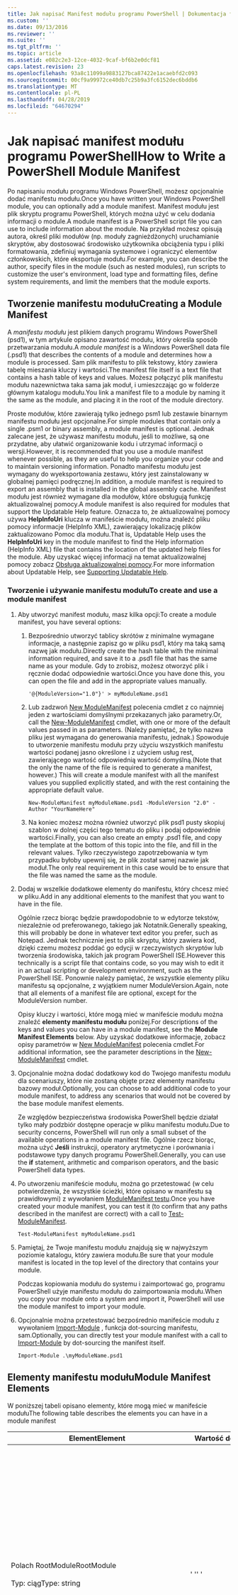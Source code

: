 ```yaml
---
title: Jak napisać Manifest modułu programu PowerShell | Dokumentacja firmy Microsoft
ms.custom: ''
ms.date: 09/13/2016
ms.reviewer: ''
ms.suite: ''
ms.tgt_pltfrm: ''
ms.topic: article
ms.assetid: e082c2e3-12ce-4032-9caf-bf6b2e0dcf81
caps.latest.revision: 23
ms.openlocfilehash: 93a8c11099a9883127bca87422e1acaebfd2c093
ms.sourcegitcommit: 00cf9a99972ce40db7c25b9a3fc6152dec6bddb6
ms.translationtype: MT
ms.contentlocale: pl-PL
ms.lasthandoff: 04/28/2019
ms.locfileid: "64670294"
---
```

# <a name="how-to-write-a-powershell-module-manifest"></a><span data-ttu-id="3abf0-102">Jak napisać manifest modułu programu PowerShell</span><span class="sxs-lookup"><span data-stu-id="3abf0-102">How to Write a PowerShell Module Manifest</span></span>

<span data-ttu-id="3abf0-103">Po napisaniu modułu programu Windows PowerShell, możesz opcjonalnie dodać manifestu modułu.</span><span class="sxs-lookup"><span data-stu-id="3abf0-103">Once you have written your Windows PowerShell module, you can optionally add a module manifest.</span></span> <span data-ttu-id="3abf0-104">Manifest modułu jest plik skryptu programu PowerShell, których można użyć w celu dodania informacji o module.</span><span class="sxs-lookup"><span data-stu-id="3abf0-104">A module manifest is a PowerShell script file you can use to include information about the module.</span></span> <span data-ttu-id="3abf0-105">Na przykład możesz opisują autora, określ pliki modułów (np. moduły zagnieżdżonych) uruchamianie skryptów, aby dostosować środowisko użytkownika obciążenia typu i pliki formatowania, zdefiniuj wymagania systemowe i ograniczyć elementów członkowskich, które eksportuje modułu.</span><span class="sxs-lookup"><span data-stu-id="3abf0-105">For example, you can describe the author, specify files in the module (such as nested modules), run scripts to customize the user's environment, load type and formatting files, define system requirements, and limit the members that the module exports.</span></span>

## <a name="creating-a-module-manifest"></a><span data-ttu-id="3abf0-106">Tworzenie manifestu modułu</span><span class="sxs-lookup"><span data-stu-id="3abf0-106">Creating a Module Manifest</span></span>

<span data-ttu-id="3abf0-107">A *manifestu modułu* jest plikiem danych programu Windows PowerShell (psd1), w tym artykule opisano zawartość modułu, który określa sposób przetwarzania modułu.</span><span class="sxs-lookup"><span data-stu-id="3abf0-107">A *module manifest* is a Windows PowerShell data file (.psd1) that describes the contents of a module and determines how a module is processed.</span></span> <span data-ttu-id="3abf0-108">Sam plik manifestu to plik tekstowy, który zawiera tabelę mieszania kluczy i wartości.</span><span class="sxs-lookup"><span data-stu-id="3abf0-108">The manifest file itself is a text file that contains a hash table of keys and values.</span></span> <span data-ttu-id="3abf0-109">Możesz połączyć plik manifestu modułu nazewnictwa taka sama jak moduł, i umieszczając go w folderze głównym katalogu modułu.</span><span class="sxs-lookup"><span data-stu-id="3abf0-109">You link a manifest file to a module by naming it the same as the module, and placing it in the root of the module directory.</span></span>

<span data-ttu-id="3abf0-110">Proste modułów, które zawierają tylko jednego psm1 lub zestawie binarnym manifestu modułu jest opcjonalne.</span><span class="sxs-lookup"><span data-stu-id="3abf0-110">For simple modules that contain only a single .psm1 or binary assembly, a module manifest is optional.</span></span> <span data-ttu-id="3abf0-111">Jednak zalecane jest, że używasz manifestu modułu, jeśli to możliwe, są one przydatne, aby ułatwić organizowanie kodu i utrzymać informacji o wersji.</span><span class="sxs-lookup"><span data-stu-id="3abf0-111">However, it is recommended that you use a module manifest whenever possible, as they are useful to help you organize your code and to maintain versioning information.</span></span> <span data-ttu-id="3abf0-112">Ponadto manifestu modułu jest wymagany do wyeksportowania zestawu, który jest zainstalowany w globalnej pamięci podręcznej.</span><span class="sxs-lookup"><span data-stu-id="3abf0-112">In addition, a module manifest is required to export an assembly that is installed in the global assembly cache.</span></span> <span data-ttu-id="3abf0-113">Manifest modułu jest również wymagane dla modułów, które obsługują funkcję aktualizowalnej pomocy.</span><span class="sxs-lookup"><span data-stu-id="3abf0-113">A module manifest is also required for modules that support the Updatable Help feature.</span></span> <span data-ttu-id="3abf0-114">Oznacza to, że aktualizowalnej pomocy używa **HelpInfoUri** klucza w manifeście modułu, można znaleźć pliku pomocy informacje (HelpInfo XML), zawierający lokalizację plików zaktualizowano Pomoc dla modułu.</span><span class="sxs-lookup"><span data-stu-id="3abf0-114">That is, Updatable Help uses the **HelpInfoUri** key in the module manifest to find the Help information (HelpInfo XML) file that contains the location of the updated help files for the module.</span></span> <span data-ttu-id="3abf0-115">Aby uzyskać więcej informacji na temat aktualizowalnej pomocy zobacz [Obsługa aktualizowalnej pomocy](./supporting-updatable-help.md).</span><span class="sxs-lookup"><span data-stu-id="3abf0-115">For more information about Updatable Help, see [Supporting Updatable Help](./supporting-updatable-help.md).</span></span>

### <a name="to-create-and-use-a-module-manifest"></a><span data-ttu-id="3abf0-116">Tworzenie i używanie manifestu modułu</span><span class="sxs-lookup"><span data-stu-id="3abf0-116">To create and use a module manifest</span></span>

1. <span data-ttu-id="3abf0-117">Aby utworzyć manifest modułu, masz kilka opcji:</span><span class="sxs-lookup"><span data-stu-id="3abf0-117">To create a module manifest, you have several options:</span></span>

   1. <span data-ttu-id="3abf0-118">Bezpośrednio utworzyć tablicy skrótów z minimalne wymagane informacje, a następnie zapisz go w pliku psd1, który ma taką samą nazwę jak modułu.</span><span class="sxs-lookup"><span data-stu-id="3abf0-118">Directly create the hash table with the minimal information required, and save it to a .psd1 file that has the same name as your module.</span></span> <span data-ttu-id="3abf0-119">Gdy to zrobisz, możesz otworzyć plik i ręcznie dodać odpowiednie wartości.</span><span class="sxs-lookup"><span data-stu-id="3abf0-119">Once you have done this, you can open the file and add in the appropriate values manually.</span></span>

      `'@{ModuleVersion="1.0"}' > myModuleName.psd1`

   2. <span data-ttu-id="3abf0-120">Lub zadzwoń [New ModuleManifest](/powershell/module/Microsoft.PowerShell.Core/New-ModuleManifest) polecenia cmdlet z co najmniej jeden z wartościami domyślnymi przekazanych jako parametry.</span><span class="sxs-lookup"><span data-stu-id="3abf0-120">Or, call the [New-ModuleManifest](/powershell/module/Microsoft.PowerShell.Core/New-ModuleManifest) cmdlet, with one or more of the default values passed in as parameters.</span></span> <span data-ttu-id="3abf0-121">(Należy pamiętać, że tylko nazwa pliku jest wymagana do generowania manifestu, jednak.) Spowoduje to utworzenie manifestu modułu przy użyciu wszystkich manifestu wartości podanej jasno określone i z użyciem usług rest, zawierającego wartość odpowiednią wartość domyślną.</span><span class="sxs-lookup"><span data-stu-id="3abf0-121">(Note that the only the name of the file is required to generate a manifest, however.) This will create a module manifest with all the manifest values you supplied explicitly stated, and with the rest containing the appropriate default value.</span></span>

      `New-ModuleManifest myModuleName.psd1 -ModuleVersion "2.0" -Author "YourNameHere"`

   3. <span data-ttu-id="3abf0-122">Na koniec możesz można również utworzyć plik psd1 pusty skopiuj szablon w dolnej części tego tematu do pliku i podaj odpowiednie wartości.</span><span class="sxs-lookup"><span data-stu-id="3abf0-122">Finally, you can also create an empty .psd1 file, and copy the template at the bottom of this topic into the file, and fill in the relevant values.</span></span> <span data-ttu-id="3abf0-123">Tylko rzeczywistego zapotrzebowania w tym przypadku byłoby upewnij się, że plik został samej nazwie jak moduł.</span><span class="sxs-lookup"><span data-stu-id="3abf0-123">The only real requirement in this case would be to ensure that the file was named the same as the module.</span></span>

2. <span data-ttu-id="3abf0-124">Dodaj w wszelkie dodatkowe elementy do manifestu, który chcesz mieć w pliku.</span><span class="sxs-lookup"><span data-stu-id="3abf0-124">Add in any additional elements to the manifest that you want to have in the file.</span></span>

   <span data-ttu-id="3abf0-125">Ogólnie rzecz biorąc będzie prawdopodobnie to w edytorze tekstów, niezależnie od preferowanego, takiego jak Notatnik.</span><span class="sxs-lookup"><span data-stu-id="3abf0-125">Generally speaking, this will probably be done in whatever text editor you prefer, such as Notepad.</span></span> <span data-ttu-id="3abf0-126">Jednak technicznie jest to plik skryptu, który zawiera kod, dzięki czemu możesz poddać go edycji w rzeczywistych skryptów lub tworzenia środowiska, takich jak program PowerShell ISE.</span><span class="sxs-lookup"><span data-stu-id="3abf0-126">However this technically is a script file that contains code, so you may wish to edit it in an actual scripting or development environment, such as the PowerShell ISE.</span></span> <span data-ttu-id="3abf0-127">Ponownie należy pamiętać, że wszystkie elementy pliku manifestu są opcjonalne, z wyjątkiem numer ModuleVersion.</span><span class="sxs-lookup"><span data-stu-id="3abf0-127">Again, note that all elements of a manifest file are optional, except for the ModuleVersion number.</span></span>

   <span data-ttu-id="3abf0-128">Opisy kluczy i wartości, które mogą mieć w manifeście modułu można znaleźć **elementy manifestu modułu** poniżej.</span><span class="sxs-lookup"><span data-stu-id="3abf0-128">For descriptions of the keys and values you can have in a module manifest, see the **Module Manifest Elements** below.</span></span> <span data-ttu-id="3abf0-129">Aby uzyskać dodatkowe informacje, zobacz opisy parametrów w [New ModuleManifest](/powershell/module/Microsoft.PowerShell.Core/New-ModuleManifest) polecenia cmdlet.</span><span class="sxs-lookup"><span data-stu-id="3abf0-129">For additional information, see the parameter descriptions in the  [New-ModuleManifest](/powershell/module/Microsoft.PowerShell.Core/New-ModuleManifest) cmdlet.</span></span>

3. <span data-ttu-id="3abf0-130">Opcjonalnie można dodać dodatkowy kod do Twojego manifestu modułu dla scenariuszy, które nie zostaną objęte przez elementy manifestu bazowy moduł.</span><span class="sxs-lookup"><span data-stu-id="3abf0-130">Optionally, you can choose to add additional code to your module manifest, to address any scenarios that would not be covered by the base module manifest elements.</span></span>

   <span data-ttu-id="3abf0-131">Ze względów bezpieczeństwa środowiska PowerShell będzie działał tylko mały podzbiór dostępne operacje w pliku manifestu modułu.</span><span class="sxs-lookup"><span data-stu-id="3abf0-131">Due to security concerns, PowerShell will run only a small subset of the available operations in a module manifest file.</span></span> <span data-ttu-id="3abf0-132">Ogólnie rzecz biorąc, można użyć **Jeśli** instrukcji, operatory arytmetyczne i porównania i podstawowe typy danych programu PowerShell.</span><span class="sxs-lookup"><span data-stu-id="3abf0-132">Generally, you can use the **if** statement, arithmetic and comparison operators, and the basic PowerShell data types.</span></span>

4. <span data-ttu-id="3abf0-133">Po utworzeniu manifeście modułu, można go przetestować (w celu potwierdzenia, że wszystkie ścieżki, które opisano w manifestu są prawidłowymi) z wywołaniem [ModuleManifest testu](/powershell/module/Microsoft.PowerShell.Core/Test-ModuleManifest).</span><span class="sxs-lookup"><span data-stu-id="3abf0-133">Once you have created your module manifest, you can test it (to confirm that any paths described in the manifest are correct) with a call to [Test-ModuleManifest](/powershell/module/Microsoft.PowerShell.Core/Test-ModuleManifest).</span></span>

   `Test-ModuleManifest myModuleName.psd1`

5. <span data-ttu-id="3abf0-134">Pamiętaj, że Twoje manifestu modułu znajdują się w najwyższym poziomie katalogu, który zawiera modułu.</span><span class="sxs-lookup"><span data-stu-id="3abf0-134">Be sure that your module manifest is located in the top level of the directory that contains your module.</span></span>

   <span data-ttu-id="3abf0-135">Podczas kopiowania modułu do systemu i zaimportować go, programu PowerShell użyje manifestu modułu do zaimportowania modułu.</span><span class="sxs-lookup"><span data-stu-id="3abf0-135">When you copy your module onto a system and import it, PowerShell will use the module manifest to import your module.</span></span>

6. <span data-ttu-id="3abf0-136">Opcjonalnie można przetestować bezpośrednio manifeście modułu z wywołaniem [Import-Module](/powershell/module/Microsoft.PowerShell.Core/Import-Module) , funkcja dot-sourcing manifestu, sam.</span><span class="sxs-lookup"><span data-stu-id="3abf0-136">Optionally, you can directly test your module manifest with a call to [Import-Module](/powershell/module/Microsoft.PowerShell.Core/Import-Module) by dot-sourcing the manifest itself.</span></span>

   `Import-Module .\myModuleName.psd1`

## <a name="module-manifest-elements"></a><span data-ttu-id="3abf0-137">Elementy manifestu modułu</span><span class="sxs-lookup"><span data-stu-id="3abf0-137">Module Manifest Elements</span></span>

<span data-ttu-id="3abf0-138">W poniższej tabeli opisano elementy, które mogą mieć w manifeście modułu</span><span class="sxs-lookup"><span data-stu-id="3abf0-138">The following table describes the elements you can have in a module manifest</span></span>

|<span data-ttu-id="3abf0-139">Element</span><span class="sxs-lookup"><span data-stu-id="3abf0-139">Element</span></span>|<span data-ttu-id="3abf0-140">Wartość domyślna</span><span class="sxs-lookup"><span data-stu-id="3abf0-140">Default</span></span>|<span data-ttu-id="3abf0-141">Opis</span><span class="sxs-lookup"><span data-stu-id="3abf0-141">Description</span></span>|
|-------------|-------------|-----------------|
|<span data-ttu-id="3abf0-142">Polach RootModule</span><span class="sxs-lookup"><span data-stu-id="3abf0-142">RootModule</span></span><br /><br /> <span data-ttu-id="3abf0-143">Typ: ciąg</span><span class="sxs-lookup"><span data-stu-id="3abf0-143">Type: string</span></span>|<span data-ttu-id="3abf0-144">' '</span><span class="sxs-lookup"><span data-stu-id="3abf0-144">' '</span></span>|<span data-ttu-id="3abf0-145">Moduł lub dane binarne modułu plik skryptu skojarzone z tym manifeście.</span><span class="sxs-lookup"><span data-stu-id="3abf0-145">Script module or binary module file associated with this manifest.</span></span> <span data-ttu-id="3abf0-146">Poprzednie wersje programu PowerShell, nazywane tego elementu ModuleToProcess.</span><span class="sxs-lookup"><span data-stu-id="3abf0-146">Previous versions of PowerShell called this element the ModuleToProcess.</span></span><br /><br /> <span data-ttu-id="3abf0-147">Możliwych typów dla modułu głównego może być pusta (który ułatwi to **manifestu** modułu), nazwa modułu skryptu (psm1, co sprawia, że to **skryptu** moduł), lub nazwą binarne modułu (.exe lub .dll, co sprawia, że to **binarne** modułu).</span><span class="sxs-lookup"><span data-stu-id="3abf0-147">Possible types for the root module can be empty (which will make this a **Manifest** module), the name of a script module (.psm1, which makes this a **Script** module), or the name of a binary module (.exe or .dll, which makes this a **Binary** module).</span></span> <span data-ttu-id="3abf0-148">Umieszczenie nazwy modułu manifestu (psd1) lub pliku skryptu (ps1), w tym elemencie spowoduje, że błąd wystąpić.</span><span class="sxs-lookup"><span data-stu-id="3abf0-148">Placing the name of a module manifest (.psd1) or a script file (.ps1) in this element will cause an error to occur.</span></span>|
|<span data-ttu-id="3abf0-149">ModuleVersion</span><span class="sxs-lookup"><span data-stu-id="3abf0-149">ModuleVersion</span></span><br /><br /> <span data-ttu-id="3abf0-150">Typ: ciąg</span><span class="sxs-lookup"><span data-stu-id="3abf0-150">Type: string</span></span>|<span data-ttu-id="3abf0-151">1.0</span><span class="sxs-lookup"><span data-stu-id="3abf0-151">1.0</span></span>|<span data-ttu-id="3abf0-152">Numer wersji tego modułu.</span><span class="sxs-lookup"><span data-stu-id="3abf0-152">Version number of this module.</span></span> <span data-ttu-id="3abf0-153">Ciąg musi być możliwe do przekonwertowania na [System.Version].</span><span class="sxs-lookup"><span data-stu-id="3abf0-153">The string must be able to convert to [System.Version].</span></span> <span data-ttu-id="3abf0-154">Oznacza to "#. #. #. #. #".</span><span class="sxs-lookup"><span data-stu-id="3abf0-154">That is, '#.#.#.#.#'.</span></span> <span data-ttu-id="3abf0-155">`Import-Module` zostanie załadowany pierwszy moduł znajdzie na **$psModulePath** jest zgodna z nazwą i jest przynajmniej tak duży ModuleVersion `-MinimumVersion` parametru.</span><span class="sxs-lookup"><span data-stu-id="3abf0-155">`Import-Module` will load the first module it finds on the **$psModulePath** that matches the name, and has at least as high a ModuleVersion, as the `-MinimumVersion` parameter.</span></span> <span data-ttu-id="3abf0-156">Aby zaimportować określoną wersję, użyj`-RequiredVersion` parametru, zamiast tego.</span><span class="sxs-lookup"><span data-stu-id="3abf0-156">To import a specific version, use the`-RequiredVersion` parameter, instead.</span></span><br /><br /> <span data-ttu-id="3abf0-157">Przykład: `ModuleVersion = '1.0'`</span><span class="sxs-lookup"><span data-stu-id="3abf0-157">Example: `ModuleVersion = '1.0'`</span></span>|
|<span data-ttu-id="3abf0-158">IDENTYFIKATOR GUID</span><span class="sxs-lookup"><span data-stu-id="3abf0-158">GUID</span></span><br /><br /> <span data-ttu-id="3abf0-159">Typ: ciąg</span><span class="sxs-lookup"><span data-stu-id="3abf0-159">Type: string</span></span>|<span data-ttu-id="3abf0-160">Identyfikator GUID wygenerowany automatycznie</span><span class="sxs-lookup"><span data-stu-id="3abf0-160">Autogenerated GUID</span></span>|<span data-ttu-id="3abf0-161">Identyfikator używany do jednoznacznego identyfikowania tego modułu.</span><span class="sxs-lookup"><span data-stu-id="3abf0-161">ID used to uniquely identify this module.</span></span> <span data-ttu-id="3abf0-162">Należy pamiętać, że obecnie nie można zaimportować modułu przez identyfikator GUID.</span><span class="sxs-lookup"><span data-stu-id="3abf0-162">Note that you cannot currently import a module by GUID.</span></span><br /><br /> <span data-ttu-id="3abf0-163">Przykład: `GUID = 'cfc45206-1e49-459d-a8ad-5b571ef94857'`</span><span class="sxs-lookup"><span data-stu-id="3abf0-163">Example: `GUID = 'cfc45206-1e49-459d-a8ad-5b571ef94857'`</span></span>|
|<span data-ttu-id="3abf0-164">Autor</span><span class="sxs-lookup"><span data-stu-id="3abf0-164">Author</span></span><br /><br /> <span data-ttu-id="3abf0-165">Typ: ciąg</span><span class="sxs-lookup"><span data-stu-id="3abf0-165">Type: string</span></span>|<span data-ttu-id="3abf0-166">Brak</span><span class="sxs-lookup"><span data-stu-id="3abf0-166">None</span></span>|<span data-ttu-id="3abf0-167">Autor tego modułu.</span><span class="sxs-lookup"><span data-stu-id="3abf0-167">Author of this module.</span></span><br /><br /> <span data-ttu-id="3abf0-168">Przykład: `Author = 'AuthorNameHere'`</span><span class="sxs-lookup"><span data-stu-id="3abf0-168">Example: `Author = 'AuthorNameHere'`</span></span>|
|<span data-ttu-id="3abf0-169">CompanyName</span><span class="sxs-lookup"><span data-stu-id="3abf0-169">CompanyName</span></span><br /><br /> <span data-ttu-id="3abf0-170">Typ: ciąg</span><span class="sxs-lookup"><span data-stu-id="3abf0-170">Type: string</span></span>|<span data-ttu-id="3abf0-171">Nieznany</span><span class="sxs-lookup"><span data-stu-id="3abf0-171">Unknown</span></span>|<span data-ttu-id="3abf0-172">Firmy lub dostawcy tego modułu.</span><span class="sxs-lookup"><span data-stu-id="3abf0-172">Company or vendor of this module.</span></span><br /><br /> <span data-ttu-id="3abf0-173">Przykład: `CompanyName = 'Fabrikam'`</span><span class="sxs-lookup"><span data-stu-id="3abf0-173">Example: `CompanyName = 'Fabrikam'`</span></span>|
|<span data-ttu-id="3abf0-174">Prawa autorskie</span><span class="sxs-lookup"><span data-stu-id="3abf0-174">Copyright</span></span><br /><br /> <span data-ttu-id="3abf0-175">Typ: ciąg</span><span class="sxs-lookup"><span data-stu-id="3abf0-175">Type: string</span></span>|<span data-ttu-id="3abf0-176">(c) [currentYear] [Autor].</span><span class="sxs-lookup"><span data-stu-id="3abf0-176">(c) [currentYear] [Author].</span></span> <span data-ttu-id="3abf0-177">Wszelkie prawa zastrzeżone.</span><span class="sxs-lookup"><span data-stu-id="3abf0-177">All rights reserved.</span></span>|<span data-ttu-id="3abf0-178">Informacje o prawach autorskich dla tego modułu.</span><span class="sxs-lookup"><span data-stu-id="3abf0-178">Copyright statement for this module.</span></span><br /><br /> <span data-ttu-id="3abf0-179">Przykład: `Copyright = '2016 AuthorName. All rights reserved.'`</span><span class="sxs-lookup"><span data-stu-id="3abf0-179">Example: `Copyright = '2016 AuthorName. All rights reserved.'`</span></span>|
|<span data-ttu-id="3abf0-180">Opis</span><span class="sxs-lookup"><span data-stu-id="3abf0-180">Description</span></span><br /><br /> <span data-ttu-id="3abf0-181">Typ: ciąg</span><span class="sxs-lookup"><span data-stu-id="3abf0-181">Type: string</span></span>|<span data-ttu-id="3abf0-182">' '</span><span class="sxs-lookup"><span data-stu-id="3abf0-182">' '</span></span>|<span data-ttu-id="3abf0-183">Opis funkcji oferowanych przez ten moduł.</span><span class="sxs-lookup"><span data-stu-id="3abf0-183">Description of the functionality provided by this module.</span></span><br /><br /> <span data-ttu-id="3abf0-184">Przykład: `Description = 'This is a description of a module.'`</span><span class="sxs-lookup"><span data-stu-id="3abf0-184">Example: `Description = 'This is a description of a module.'`</span></span>|
|<span data-ttu-id="3abf0-185">PowerShellVersion</span><span class="sxs-lookup"><span data-stu-id="3abf0-185">PowerShellVersion</span></span><br /><br /> <span data-ttu-id="3abf0-186">Typ: ciąg</span><span class="sxs-lookup"><span data-stu-id="3abf0-186">Type: string</span></span>|<span data-ttu-id="3abf0-187">' '</span><span class="sxs-lookup"><span data-stu-id="3abf0-187">' '</span></span>|<span data-ttu-id="3abf0-188">Minimalna wersja aparatu programu Windows PowerShell, wymagane przez ten moduł.</span><span class="sxs-lookup"><span data-stu-id="3abf0-188">Minimum version of the Windows PowerShell engine required by this module.</span></span> <span data-ttu-id="3abf0-189">Bieżący prawidłowymi wartościami są 1.0, 2.0, 3.0, 4.0 i 5.0.</span><span class="sxs-lookup"><span data-stu-id="3abf0-189">Current valid values are 1.0, 2.0, 3.0, 4.0, and 5.0.</span></span><br /><br /> <span data-ttu-id="3abf0-190">Przykład: `PowerShellVersion = '5.0'`</span><span class="sxs-lookup"><span data-stu-id="3abf0-190">Example: `PowerShellVersion = '5.0'`</span></span>|
|<span data-ttu-id="3abf0-191">PowerShellHostName</span><span class="sxs-lookup"><span data-stu-id="3abf0-191">PowerShellHostName</span></span><br /><br /> <span data-ttu-id="3abf0-192">Typ: ciąg</span><span class="sxs-lookup"><span data-stu-id="3abf0-192">Type: string</span></span>|<span data-ttu-id="3abf0-193">' '</span><span class="sxs-lookup"><span data-stu-id="3abf0-193">' '</span></span>|<span data-ttu-id="3abf0-194">Określa nazwę hosta programu Windows PowerShell, który jest wymagany przez moduł.</span><span class="sxs-lookup"><span data-stu-id="3abf0-194">Specifies the name of the Windows PowerShell host that is required by the module.</span></span> <span data-ttu-id="3abf0-195">Ta nazwa jest zapewniana przez środowisko Windows PowerShell.</span><span class="sxs-lookup"><span data-stu-id="3abf0-195">This name is provided by Windows PowerShell.</span></span> <span data-ttu-id="3abf0-196">Aby znaleźć nazwę programu hostów w programie, wpisz: `$host.name` .</span><span class="sxs-lookup"><span data-stu-id="3abf0-196">To find the name of a host program, in the program, type: `$host.name` .</span></span><br /><br /> <span data-ttu-id="3abf0-197">Przykład: `PowerShellHostName = 'Windows PowerShell ISE Host'`</span><span class="sxs-lookup"><span data-stu-id="3abf0-197">Example: `PowerShellHostName = 'Windows PowerShell ISE Host'`</span></span>|
|<span data-ttu-id="3abf0-198">PowerShellHostVersion</span><span class="sxs-lookup"><span data-stu-id="3abf0-198">PowerShellHostVersion</span></span><br /><br /> <span data-ttu-id="3abf0-199">Typ: ciąg</span><span class="sxs-lookup"><span data-stu-id="3abf0-199">Type: string</span></span>|<span data-ttu-id="3abf0-200">' '</span><span class="sxs-lookup"><span data-stu-id="3abf0-200">' '</span></span>|<span data-ttu-id="3abf0-201">Minimalna wersja wymagana przez ten moduł hosta programu Windows PowerShell.</span><span class="sxs-lookup"><span data-stu-id="3abf0-201">Minimum version of the Windows PowerShell host required by this module.</span></span><br /><br /> <span data-ttu-id="3abf0-202">Przykład: `PowerShellHostVersion = '2.0'`</span><span class="sxs-lookup"><span data-stu-id="3abf0-202">Example: `PowerShellHostVersion = '2.0'`</span></span>|
|<span data-ttu-id="3abf0-203">DotNetFrameworkVersion</span><span class="sxs-lookup"><span data-stu-id="3abf0-203">DotNetFrameworkVersion</span></span><br /><br /> <span data-ttu-id="3abf0-204">Typ: ciąg</span><span class="sxs-lookup"><span data-stu-id="3abf0-204">Type: string</span></span>|<span data-ttu-id="3abf0-205">' '</span><span class="sxs-lookup"><span data-stu-id="3abf0-205">' '</span></span>|<span data-ttu-id="3abf0-206">Minimalna wersja programu Microsoft .NET Framework wymaganego przez ten moduł.</span><span class="sxs-lookup"><span data-stu-id="3abf0-206">Minimum version of Microsoft .NET Framework required by this module.</span></span><br /><br /> <span data-ttu-id="3abf0-207">Przykład: `DotNetFrameworkVersion = '3.5'`</span><span class="sxs-lookup"><span data-stu-id="3abf0-207">Example: `DotNetFrameworkVersion = '3.5'`</span></span>|
|<span data-ttu-id="3abf0-208">CLRVersion</span><span class="sxs-lookup"><span data-stu-id="3abf0-208">CLRVersion</span></span><br /><br /> <span data-ttu-id="3abf0-209">Typ: ciąg</span><span class="sxs-lookup"><span data-stu-id="3abf0-209">Type: string</span></span>|<span data-ttu-id="3abf0-210">' '</span><span class="sxs-lookup"><span data-stu-id="3abf0-210">' '</span></span>|<span data-ttu-id="3abf0-211">Minimalna wersja środowisko uruchomieniowe języka wspólnego (CLR) wymagane przez ten moduł.</span><span class="sxs-lookup"><span data-stu-id="3abf0-211">Minimum version of the common language runtime (CLR) required by this module.</span></span><br /><br /> <span data-ttu-id="3abf0-212">Przykład: `CLRVersion = '3.5'`</span><span class="sxs-lookup"><span data-stu-id="3abf0-212">Example: `CLRVersion = '3.5'`</span></span>|
|<span data-ttu-id="3abf0-213">ProcessorArchitecture</span><span class="sxs-lookup"><span data-stu-id="3abf0-213">ProcessorArchitecture</span></span><br /><br /> <span data-ttu-id="3abf0-214">Typ: ciąg</span><span class="sxs-lookup"><span data-stu-id="3abf0-214">Type: string</span></span>|<span data-ttu-id="3abf0-215">' '</span><span class="sxs-lookup"><span data-stu-id="3abf0-215">' '</span></span>|<span data-ttu-id="3abf0-216">Architektura procesora (Brak, X86, Amd64) wymagane przez ten moduł.</span><span class="sxs-lookup"><span data-stu-id="3abf0-216">Processor architecture (None, X86, Amd64) required by this module.</span></span> <span data-ttu-id="3abf0-217">Prawidłowe wartości to x86 AMD64 IA64 i None (nieznany lub nieokreślony).</span><span class="sxs-lookup"><span data-stu-id="3abf0-217">Valid values are x86, AMD64, IA64, and None (unknown or unspecified).</span></span><br /><br /> <span data-ttu-id="3abf0-218">Przykład: `ProcessorArchitecture = 'x86'`</span><span class="sxs-lookup"><span data-stu-id="3abf0-218">Example: `ProcessorArchitecture = 'x86'`</span></span>|
|<span data-ttu-id="3abf0-219">RequiredModules</span><span class="sxs-lookup"><span data-stu-id="3abf0-219">RequiredModules</span></span><br /><br /> <span data-ttu-id="3abf0-220">Typ: [string []]</span><span class="sxs-lookup"><span data-stu-id="3abf0-220">Type: [string[]]</span></span>|<span data-ttu-id="3abf0-221">@()</span><span class="sxs-lookup"><span data-stu-id="3abf0-221">@()</span></span>|<span data-ttu-id="3abf0-222">Moduły, które muszą być importowane w środowisku globalnym, przed zaimportowaniem tego modułu.</span><span class="sxs-lookup"><span data-stu-id="3abf0-222">Modules that must be imported into the global environment prior to importing this module.</span></span> <span data-ttu-id="3abf0-223">Zostaną załadowane moduły, chyba, że już zostały załadowane na liście.</span><span class="sxs-lookup"><span data-stu-id="3abf0-223">This will load any modules listed unless they have already been loaded.</span></span> <span data-ttu-id="3abf0-224">(Na przykład niektóre moduły mogą już być ładowane przez innego modułu.).</span><span class="sxs-lookup"><span data-stu-id="3abf0-224">(For example, some modules may already be loaded by a different module.).</span></span> <span data-ttu-id="3abf0-225">Istnieje również możliwość określenia określonej wersji, aby załadować przy użyciu `RequiredVersion` zamiast `ModuleVersion`.</span><span class="sxs-lookup"><span data-stu-id="3abf0-225">It is also possible to specify a specific version to load using `RequiredVersion` rather than `ModuleVersion`.</span></span> <span data-ttu-id="3abf0-226">Korzystając z `ModuleVersion` będzie on ładować się najnowsza wersja dostępna z co najmniej wersja określona.</span><span class="sxs-lookup"><span data-stu-id="3abf0-226">When using `ModuleVersion` it will load the newest version available with a minimum of the version specified.</span></span><br /><br /> <span data-ttu-id="3abf0-227">Przykład: `RequiredModules = @(@{ModuleName="myDependentModule"; ModuleVersion="2.0"; Guid="cfc45206-1e49-459d-a8ad-5b571ef94857"})`</span><span class="sxs-lookup"><span data-stu-id="3abf0-227">Example: `RequiredModules = @(@{ModuleName="myDependentModule"; ModuleVersion="2.0"; Guid="cfc45206-1e49-459d-a8ad-5b571ef94857"})`</span></span><br /><br /> <span data-ttu-id="3abf0-228">Przykład: `RequiredModules = @(@{ModuleName="myDependentModule"; RequiredVersion="1.5"; Guid="cfc45206-1e49-459d-a8ad-5b571ef94857"})`</span><span class="sxs-lookup"><span data-stu-id="3abf0-228">Example: `RequiredModules = @(@{ModuleName="myDependentModule"; RequiredVersion="1.5"; Guid="cfc45206-1e49-459d-a8ad-5b571ef94857"})`</span></span>|
|<span data-ttu-id="3abf0-229">RequiredAssemblies</span><span class="sxs-lookup"><span data-stu-id="3abf0-229">RequiredAssemblies</span></span><br /><br /> <span data-ttu-id="3abf0-230">Typ: [string []]</span><span class="sxs-lookup"><span data-stu-id="3abf0-230">Type: [string[]]</span></span>|<span data-ttu-id="3abf0-231">@()</span><span class="sxs-lookup"><span data-stu-id="3abf0-231">@()</span></span>|<span data-ttu-id="3abf0-232">Zestawy, które muszą zostać załadowane przed zaimportowaniem tego modułu.</span><span class="sxs-lookup"><span data-stu-id="3abf0-232">Assemblies that must be loaded prior to importing this module.</span></span><br /><br /> <span data-ttu-id="3abf0-233">Należy pamiętać, że w przeciwieństwie do RequiredModules, programu PowerShell zostanie załadowany RequiredAssemblies, jeśli nie są już załadowane.</span><span class="sxs-lookup"><span data-stu-id="3abf0-233">Note that unlike RequiredModules, PowerShell will load the RequiredAssemblies if they are not already loaded.</span></span>|
|<span data-ttu-id="3abf0-234">ScriptsToProcess</span><span class="sxs-lookup"><span data-stu-id="3abf0-234">ScriptsToProcess</span></span><br /><br /> <span data-ttu-id="3abf0-235">Typ: [string []]</span><span class="sxs-lookup"><span data-stu-id="3abf0-235">Type: [string[]]</span></span>|<span data-ttu-id="3abf0-236">@()</span><span class="sxs-lookup"><span data-stu-id="3abf0-236">@()</span></span>|<span data-ttu-id="3abf0-237">Pliki skryptów (ps1), które są uruchamiane w ramach stanu sesji obiektu wywołującego, po zaimportowaniu modułu.</span><span class="sxs-lookup"><span data-stu-id="3abf0-237">Script (.ps1) files that are run in the caller's session state when the module is imported.</span></span> <span data-ttu-id="3abf0-238">Może to być globalne sesji stanu lub, w przypadku modułów zagnieżdżonych, stan sesji innego modułu.</span><span class="sxs-lookup"><span data-stu-id="3abf0-238">This could be the global session state or, for nested modules, the session state of another module.</span></span> <span data-ttu-id="3abf0-239">Te skrypty można użyć, aby przygotować środowisko, tak samo, jak można użyć skryptu logowania.</span><span class="sxs-lookup"><span data-stu-id="3abf0-239">You can use these scripts to prepare an environment just as you might use a login script.</span></span><br /><br /> <span data-ttu-id="3abf0-240">Te skrypty są uruchamiane przed żadnych modułów wymienione w manifeście są ładowane.</span><span class="sxs-lookup"><span data-stu-id="3abf0-240">These scripts are run before any of the modules listed in the manifest are loaded.</span></span>|
|<span data-ttu-id="3abf0-241">TypesToProcess</span><span class="sxs-lookup"><span data-stu-id="3abf0-241">TypesToProcess</span></span><br /><br /> <span data-ttu-id="3abf0-242">Typ: [obiekt []]</span><span class="sxs-lookup"><span data-stu-id="3abf0-242">Type: [Object[]]</span></span>|<span data-ttu-id="3abf0-243">@()</span><span class="sxs-lookup"><span data-stu-id="3abf0-243">@()</span></span>|<span data-ttu-id="3abf0-244">Typ plików (.ps1xml), należy załadować podczas importowania tego modułu.</span><span class="sxs-lookup"><span data-stu-id="3abf0-244">Type files (.ps1xml) to be loaded when importing this module.</span></span>|
|<span data-ttu-id="3abf0-245">FormatsToProcess</span><span class="sxs-lookup"><span data-stu-id="3abf0-245">FormatsToProcess</span></span><br /><br /> <span data-ttu-id="3abf0-246">Typ: [obiekt []]</span><span class="sxs-lookup"><span data-stu-id="3abf0-246">Type: [Object[]]</span></span>|<span data-ttu-id="3abf0-247">@()</span><span class="sxs-lookup"><span data-stu-id="3abf0-247">@()</span></span>|<span data-ttu-id="3abf0-248">Format plików (.ps1xml), należy załadować podczas importowania tego modułu.</span><span class="sxs-lookup"><span data-stu-id="3abf0-248">Format files (.ps1xml) to be loaded when importing this module.</span></span>|
|<span data-ttu-id="3abf0-249">NestedModules</span><span class="sxs-lookup"><span data-stu-id="3abf0-249">NestedModules</span></span><br /><br /> <span data-ttu-id="3abf0-250">Typ: [obiekt []]</span><span class="sxs-lookup"><span data-stu-id="3abf0-250">Type: [Object[]]</span></span>|<span data-ttu-id="3abf0-251">@()</span><span class="sxs-lookup"><span data-stu-id="3abf0-251">@()</span></span>|<span data-ttu-id="3abf0-252">Moduły do zaimportowania jako moduły zagnieżdżonych modułu określone w polach RootModule/ModuleToProcess.</span><span class="sxs-lookup"><span data-stu-id="3abf0-252">Modules to import as nested modules of the module specified in RootModule/ModuleToProcess.</span></span><br /><br /> <span data-ttu-id="3abf0-253">Dodawanie nazwy modułu do tego elementu jest podobne do wywoływania `Import-Module` z kodem skryptu lub zestawu.</span><span class="sxs-lookup"><span data-stu-id="3abf0-253">Adding a module name to this element is similar to calling `Import-Module` from within your script or assembly code.</span></span> <span data-ttu-id="3abf0-254">Główną różnicą jest ona łatwiej zobaczyć, jakie są ładowane w tym miejscu w pliku manifestu.</span><span class="sxs-lookup"><span data-stu-id="3abf0-254">The main difference is that it's easier to see what you are loading here in the manifest file.</span></span> <span data-ttu-id="3abf0-255">Ponadto jeśli moduł ładuje się w tym miejscu, będą nie jeszcze załadowane rzeczywiste modułu.</span><span class="sxs-lookup"><span data-stu-id="3abf0-255">Also, if a module fails to load here, you will not yet have loaded your actual module.</span></span><br /><br /> <span data-ttu-id="3abf0-256">Oprócz innych modułów należy również załadować pliki skryptu (ps1), w tym miejscu.</span><span class="sxs-lookup"><span data-stu-id="3abf0-256">In addition to other modules, you may also load script (.ps1) files here.</span></span> <span data-ttu-id="3abf0-257">Te pliki będą wykonywane w kontekście modułu głównego.</span><span class="sxs-lookup"><span data-stu-id="3abf0-257">These files will execute in the context of the root module.</span></span> <span data-ttu-id="3abf0-258">(To jest równoważne z dot sourcing skryptu w module głównym).</span><span class="sxs-lookup"><span data-stu-id="3abf0-258">(This is equivalent to dot sourcing the script in your root module.)</span></span>|
|<span data-ttu-id="3abf0-259">FunctionsToExport</span><span class="sxs-lookup"><span data-stu-id="3abf0-259">FunctionsToExport</span></span><br /><br /> <span data-ttu-id="3abf0-260">Typ: Ciąg</span><span class="sxs-lookup"><span data-stu-id="3abf0-260">Type: String</span></span>|<span data-ttu-id="3abf0-261">'\*'</span><span class="sxs-lookup"><span data-stu-id="3abf0-261">'\*'</span></span>|<span data-ttu-id="3abf0-262">Określa funkcje, które moduł eksportuje (symbole wieloznaczne są dozwolone znaki) do obiektu wywołującego stanu sesji.</span><span class="sxs-lookup"><span data-stu-id="3abf0-262">Specifies the functions that the module exports (wildcard characters are permitted) to the caller's session state.</span></span> <span data-ttu-id="3abf0-263">Domyślnie wszystkie funkcje są eksportowane.</span><span class="sxs-lookup"><span data-stu-id="3abf0-263">By default, all functions are exported.</span></span> <span data-ttu-id="3abf0-264">Ten klucz służy do ograniczania funkcje, które są eksportowane przez moduł.</span><span class="sxs-lookup"><span data-stu-id="3abf0-264">You can use this key to restrict the functions that are exported by the module.</span></span><br /><br /> <span data-ttu-id="3abf0-265">Stan sesji wywołującego może być globalne sesji stanu lub, w przypadku modułów zagnieżdżonych, stan sesji innego modułu.</span><span class="sxs-lookup"><span data-stu-id="3abf0-265">The caller's session state can be the global session state or, for nested modules, the session state of another module.</span></span> <span data-ttu-id="3abf0-266">Podczas łańcuch modułów zagnieżdżonych, wszystkie funkcje, które są eksportowane przez moduł zagnieżdżonych zostaną wyeksportowane do globalnego stanu sesji, chyba, że moduł w łańcuchu ogranicza funkcję przy użyciu klucza FunctionsToExport.</span><span class="sxs-lookup"><span data-stu-id="3abf0-266">When chaining nested modules, all functions that are exported by a nested module will be exported to the global session state unless a module in the chain restricts the function by using the FunctionsToExport key.</span></span><br /><br /> <span data-ttu-id="3abf0-267">Jeśli manifest Eksportuje również aliasy funkcji, ten klucz, można usunąć funkcji, którego aliasy są wymienione w kluczu AliasesToExport, ale ten klucz nie może dodać aliasy funkcji do listy.</span><span class="sxs-lookup"><span data-stu-id="3abf0-267">If the manifest also exports aliases for the functions, this key can remove functions whose aliases are listed in the AliasesToExport key, but this key cannot add function aliases to the list.</span></span>|
|<span data-ttu-id="3abf0-268">CmdletsToExport</span><span class="sxs-lookup"><span data-stu-id="3abf0-268">CmdletsToExport</span></span><br /><br /> <span data-ttu-id="3abf0-269">Typ: Ciąg</span><span class="sxs-lookup"><span data-stu-id="3abf0-269">Type: String</span></span>|<span data-ttu-id="3abf0-270">'\*'</span><span class="sxs-lookup"><span data-stu-id="3abf0-270">'\*'</span></span>|<span data-ttu-id="3abf0-271">Określa polecenia cmdlet, które moduł eksportuje (symbole wieloznaczne są dozwolone znaki).</span><span class="sxs-lookup"><span data-stu-id="3abf0-271">Specifies the cmdlets that the module exports (wildcard characters are permitted).</span></span> <span data-ttu-id="3abf0-272">Domyślnie wszystkie polecenia cmdlet są eksportowane.</span><span class="sxs-lookup"><span data-stu-id="3abf0-272">By default, all cmdlets are exported.</span></span> <span data-ttu-id="3abf0-273">Ten klucz służy do ograniczania poleceń cmdlet, które są eksportowane przez moduł.</span><span class="sxs-lookup"><span data-stu-id="3abf0-273">You can use this key to restrict the cmdlets that are exported by the module.</span></span><br /><br /> <span data-ttu-id="3abf0-274">Stan sesji wywołującego może być globalne sesji stanu lub, w przypadku modułów zagnieżdżonych, stan sesji innego modułu.</span><span class="sxs-lookup"><span data-stu-id="3abf0-274">The caller's session state can be the global session state or, for nested modules, the session state of another module.</span></span> <span data-ttu-id="3abf0-275">Gdy są łańcuch modułów zagnieżdżonych, wszystkie polecenia cmdlet, które są eksportowane przez moduł zagnieżdżonych zostanie ostatecznie wyeksportowany do globalnego stanu sesji chyba, że moduł w łańcuchu ogranicza możliwość użycia polecenia cmdlet przy użyciu klucza CmdletsToExport.</span><span class="sxs-lookup"><span data-stu-id="3abf0-275">When you are chaining nested modules, all cmdlets that are exported by a nested module will be ultimately exported to the global session state unless a module in the chain restricts the cmdlet by using the CmdletsToExport key.</span></span><br /><br /> <span data-ttu-id="3abf0-276">Jeśli manifest Eksportuje również aliasy dla poleceń cmdlet, ten klucz, można usunąć poleceń cmdlet, którego aliasy są wymienione w kluczu AliasesToExport, ale ten klucz nie może dodać aliasy polecenia cmdlet do listy.</span><span class="sxs-lookup"><span data-stu-id="3abf0-276">If the manifest also exports aliases for the cmdlets, this key can remove cmdlets whose aliases are listed in the AliasesToExport key, but this key cannot add cmdlet aliases to the list.</span></span>|
|<span data-ttu-id="3abf0-277">VariablesToExport</span><span class="sxs-lookup"><span data-stu-id="3abf0-277">VariablesToExport</span></span><br /><br /> <span data-ttu-id="3abf0-278">Typ: Ciąg</span><span class="sxs-lookup"><span data-stu-id="3abf0-278">Type: String</span></span>|<span data-ttu-id="3abf0-279">'\*'</span><span class="sxs-lookup"><span data-stu-id="3abf0-279">'\*'</span></span>|<span data-ttu-id="3abf0-280">Określa zmienne, które moduł eksportuje (symbole wieloznaczne są dozwolone znaki) do obiektu wywołującego stanu sesji.</span><span class="sxs-lookup"><span data-stu-id="3abf0-280">Specifies the variables that the module exports (wildcard characters are permitted) to the caller's session state.</span></span> <span data-ttu-id="3abf0-281">Domyślnie wszystkie zmienne są eksportowane.</span><span class="sxs-lookup"><span data-stu-id="3abf0-281">By default, all variables are exported.</span></span> <span data-ttu-id="3abf0-282">Ten klucz służy do ograniczania zmiennych, które są eksportowane przez moduł.</span><span class="sxs-lookup"><span data-stu-id="3abf0-282">You can use this key to restrict the variables that are exported by the module.</span></span><br /><br /> <span data-ttu-id="3abf0-283">Stan sesji wywołującego może być globalne sesji stanu lub, w przypadku modułów zagnieżdżonych, stan sesji innego modułu.</span><span class="sxs-lookup"><span data-stu-id="3abf0-283">The caller's session state can be the global session state or, for nested modules, the session state of another module.</span></span> <span data-ttu-id="3abf0-284">Gdy są łańcucha zagnieżdżonych modułów, wszystkie zmienne, które są eksportowane przez moduł zagnieżdżonych zostaną wyeksportowane do globalnego stanu sesji, chyba że moduł w łańcuchu ogranicza zmiennej za pomocą klucza VariablesToExport.</span><span class="sxs-lookup"><span data-stu-id="3abf0-284">When you are chaining nested modules, all variables that are exported by a nested module will be exported to the global session state unless a module in the chain restricts the variable by using the VariablesToExport key.</span></span><br /><br /> <span data-ttu-id="3abf0-285">Jeśli manifest Eksportuje również aliasy zmiennych, ten klucz, można usunąć zmienne, którego aliasy są wymienione w kluczu AliasesToExport, ale ten klucz nie można dodać zmiennej aliasów do listy.</span><span class="sxs-lookup"><span data-stu-id="3abf0-285">If the manifest also exports aliases for the variables, this key can remove variables whose aliases are listed in the AliasesToExport key, but this key cannot add variable aliases to the list.</span></span>|
|<span data-ttu-id="3abf0-286">AliasesToExport</span><span class="sxs-lookup"><span data-stu-id="3abf0-286">AliasesToExport</span></span><br /><br /> <span data-ttu-id="3abf0-287">Typ: Ciąg</span><span class="sxs-lookup"><span data-stu-id="3abf0-287">Type: String</span></span>|<span data-ttu-id="3abf0-288">'\*'</span><span class="sxs-lookup"><span data-stu-id="3abf0-288">'\*'</span></span>|<span data-ttu-id="3abf0-289">Określa aliasy, które moduł eksportuje (symbole wieloznaczne są dozwolone znaki) do obiektu wywołującego stanu sesji.</span><span class="sxs-lookup"><span data-stu-id="3abf0-289">Specifies the aliases that the module exports (wildcard characters are permitted) to the caller's session state.</span></span> <span data-ttu-id="3abf0-290">Domyślnie wszystkie aliasy są eksportowane.</span><span class="sxs-lookup"><span data-stu-id="3abf0-290">By default, all aliases are exported.</span></span> <span data-ttu-id="3abf0-291">Ten klucz służy do ograniczania aliasy, które są eksportowane przez moduł.</span><span class="sxs-lookup"><span data-stu-id="3abf0-291">You can use this key to restrict the aliases that are exported by the module.</span></span><br /><br /> <span data-ttu-id="3abf0-292">Stan sesji wywołującego może być globalne sesji stanu lub, w przypadku modułów zagnieżdżonych, stan sesji innego modułu.</span><span class="sxs-lookup"><span data-stu-id="3abf0-292">The caller's session state can be the global session state or, for nested modules, the session state of another module.</span></span> <span data-ttu-id="3abf0-293">Gdy są łańcuch modułów zagnieżdżonych, wszystkie aliasy, które są eksportowane przez moduł zagnieżdżonych zostanie ostatecznie wyeksportowany do globalnego stanu sesji chyba, że moduł w łańcuchu ogranicza alias przy użyciu klucza AliasesToExport.</span><span class="sxs-lookup"><span data-stu-id="3abf0-293">When you are chaining nested modules, all aliases that are exported by a nested module will be ultimately exported to the global session state unless a module in the chain restricts the alias by using the AliasesToExport key.</span></span>|
|<span data-ttu-id="3abf0-294">ModuleList</span><span class="sxs-lookup"><span data-stu-id="3abf0-294">ModuleList</span></span><br /><br /> <span data-ttu-id="3abf0-295">Typ: [string []]</span><span class="sxs-lookup"><span data-stu-id="3abf0-295">Type: [string[]]</span></span>|<span data-ttu-id="3abf0-296">@()</span><span class="sxs-lookup"><span data-stu-id="3abf0-296">@()</span></span>|<span data-ttu-id="3abf0-297">Określa wszystkie moduły, które są dostarczane za pomocą tego modułu.</span><span class="sxs-lookup"><span data-stu-id="3abf0-297">Specifies all the modules that are packaged with this module.</span></span> <span data-ttu-id="3abf0-298">Te moduły można wprowadzić według nazwy (ciąg rozdzielony przecinkami) lub jako tabela skrótów przy użyciu kluczy ModuleName i identyfikator GUID.</span><span class="sxs-lookup"><span data-stu-id="3abf0-298">These modules can be entered by name (a comma-separated string) or as a hash table with ModuleName and GUID keys.</span></span> <span data-ttu-id="3abf0-299">W tabeli mieszania może być również opcjonalny klucz ModuleVersion.</span><span class="sxs-lookup"><span data-stu-id="3abf0-299">The hash table can also have an optional ModuleVersion key.</span></span> <span data-ttu-id="3abf0-300">Klucz ModuleList jest zaprojektowane do działania jako magazyn modułu.</span><span class="sxs-lookup"><span data-stu-id="3abf0-300">The ModuleList key is designed to act as a module inventory.</span></span> <span data-ttu-id="3abf0-301">Te moduły nie zostały przetworzone automatycznie.</span><span class="sxs-lookup"><span data-stu-id="3abf0-301">These modules are not automatically processed.</span></span>|
|<span data-ttu-id="3abf0-302">FileList</span><span class="sxs-lookup"><span data-stu-id="3abf0-302">FileList</span></span><br /><br /> <span data-ttu-id="3abf0-303">Typ: [string []]</span><span class="sxs-lookup"><span data-stu-id="3abf0-303">Type: [string[]]</span></span>|<span data-ttu-id="3abf0-304">@()</span><span class="sxs-lookup"><span data-stu-id="3abf0-304">@()</span></span>|<span data-ttu-id="3abf0-305">Lista wszystkich plików w pakiecie z tego modułu.</span><span class="sxs-lookup"><span data-stu-id="3abf0-305">List of all files packaged with this module.</span></span> <span data-ttu-id="3abf0-306">Jako za pomocą ModuleList, FileList ma pomóc jako lista spisu, a w przeciwnym razie nie została przetworzona.</span><span class="sxs-lookup"><span data-stu-id="3abf0-306">As with ModuleList, FileList is to assist you as an inventory list, and is not otherwise processed.</span></span>|
|<span data-ttu-id="3abf0-307">PrivateData</span><span class="sxs-lookup"><span data-stu-id="3abf0-307">PrivateData</span></span><br /><br /> <span data-ttu-id="3abf0-308">Typ: [object]</span><span class="sxs-lookup"><span data-stu-id="3abf0-308">Type: [object]</span></span>|<span data-ttu-id="3abf0-309">' '</span><span class="sxs-lookup"><span data-stu-id="3abf0-309">' '</span></span>|<span data-ttu-id="3abf0-310">Określa dane prywatne, które należy przekazać do modułu głównego określony przez klucz polach RootModule/ModuleToProcess.</span><span class="sxs-lookup"><span data-stu-id="3abf0-310">Specifies any private data that needs to be passed to the root module specified by the RootModule/ModuleToProcess key.</span></span>|
|<span data-ttu-id="3abf0-311">HelpInfoURI</span><span class="sxs-lookup"><span data-stu-id="3abf0-311">HelpInfoURI</span></span><br /><br /> <span data-ttu-id="3abf0-312">Typ: ciąg</span><span class="sxs-lookup"><span data-stu-id="3abf0-312">Type: string</span></span>|<span data-ttu-id="3abf0-313">' '</span><span class="sxs-lookup"><span data-stu-id="3abf0-313">' '</span></span>|<span data-ttu-id="3abf0-314">Identyfikator URI HelpInfo tego modułu.</span><span class="sxs-lookup"><span data-stu-id="3abf0-314">HelpInfo URI of this module.</span></span>|
|<span data-ttu-id="3abf0-315">DefaultCommandPrefix</span><span class="sxs-lookup"><span data-stu-id="3abf0-315">DefaultCommandPrefix</span></span><br /><br /> <span data-ttu-id="3abf0-316">Typ: ciąg</span><span class="sxs-lookup"><span data-stu-id="3abf0-316">Type: string</span></span>|<span data-ttu-id="3abf0-317">' '</span><span class="sxs-lookup"><span data-stu-id="3abf0-317">' '</span></span>|<span data-ttu-id="3abf0-318">Domyślny prefiks dla poleceń wyeksportować z tego modułu.</span><span class="sxs-lookup"><span data-stu-id="3abf0-318">Default prefix for commands exported from this module.</span></span> <span data-ttu-id="3abf0-319">Przesłonić domyślny prefiks przy użyciu `Import-Module` — prefiks.</span><span class="sxs-lookup"><span data-stu-id="3abf0-319">Override the default prefix using `Import-Module` -Prefix.</span></span>|

## <a name="sample-module-manifest"></a><span data-ttu-id="3abf0-320">Przykładowe manifestu modułu</span><span class="sxs-lookup"><span data-stu-id="3abf0-320">Sample Module Manifest</span></span>

<span data-ttu-id="3abf0-321">Następujące przykładowe manifeście modułu zawiera klucze i wartości domyślne w manifeście modułu.</span><span class="sxs-lookup"><span data-stu-id="3abf0-321">The following sample module manifest shows the keys and default values in a module manifest.</span></span> <span data-ttu-id="3abf0-322">W tym przykładzie został utworzony przy użyciu `New-ModuleManifest` polecenia cmdlet w środowisku Windows PowerShell 3.0.</span><span class="sxs-lookup"><span data-stu-id="3abf0-322">This example was created by using the `New-ModuleManifest` cmdlet in Windows PowerShell 3.0.</span></span> <span data-ttu-id="3abf0-323">Podczas tworzenia wielu modułów, umożliwia to polecenie cmdlet tworzenia manifestu szablonu, który może być modyfikowany dla różnych modułów.</span><span class="sxs-lookup"><span data-stu-id="3abf0-323">When creating multiple modules, you can use this cmdlet to create a manifest template that can then be modified for different modules.</span></span>

```powershell
#
# Module manifest for module 'myManifest'
#
# Generated by: User01
#
# Generated on: 1/24/2012
#

@{

# Script module or binary module file associated with this manifest
#RootModule = ''

# Version number of this module.
ModuleVersion = '1.0'

# ID used to uniquely identify this module
GUID = 'd0a9150d-b6a4-4b17-a325-e3a24fed0aa9'

# Author of this module
Author = 'User01'

# Company or vendor of this module
CompanyName = 'Unknown'

# Copyright statement for this module
Copyright = '(c) 2012 User01. All rights reserved.'

# Description of the functionality provided by this module
# Description = ''

# Minimum version of the Windows PowerShell engine required by this module
# PowerShellVersion = ''

# Name of the Windows PowerShell host required by this module
# PowerShellHostName = ''

# Minimum version of the Windows PowerShell host required by this module
# PowerShellHostVersion = ''

# Minimum version of the .NET Framework required by this module
# DotNetFrameworkVersion = ''

# Minimum version of the common language runtime (CLR) required by this module
# CLRVersion = ''

# Processor architecture (None, X86, Amd64) required by this module
# ProcessorArchitecture = ''

# Modules that must be imported into the global environment prior to importing this module
# RequiredModules = @()

# Assemblies that must be loaded prior to importing this module
# RequiredAssemblies = @()

# Script files (.ps1) that are run in the caller's environment prior to importing this module
# ScriptsToProcess = @()

# Type files (.ps1xml) to be loaded when importing this module
# TypesToProcess = @()

# Format files (.ps1xml) to be loaded when importing this module
# FormatsToProcess = @()

# Modules to import as nested modules of the module specified in RootModule/ModuleToProcess
# NestedModules = @()

# Functions to export from this module
FunctionsToExport = '*'

# Cmdlets to export from this module
CmdletsToExport = '*'

# Variables to export from this module
VariablesToExport = '*'

# Aliases to export from this module
AliasesToExport = '*'

# List of all modules packaged with this module
# ModuleList = @()

# List of all files packaged with this module
# FileList = @()

# Private data to pass to the module specified in RootModule/ModuleToProcess
# PrivateData = ''

# HelpInfo URI of this module
# HelpInfoURI = ''

# Default prefix for commands exported from this module. Override the default prefix using Import-Module -Prefix.
# DefaultCommandPrefix = ''

}

```

## <a name="see-also"></a><span data-ttu-id="3abf0-324">Zobacz też</span><span class="sxs-lookup"><span data-stu-id="3abf0-324">See Also</span></span>

[<span data-ttu-id="3abf0-325">Pisanie modułu programu Windows PowerShell</span><span class="sxs-lookup"><span data-stu-id="3abf0-325">Writing a Windows PowerShell Module</span></span>](./writing-a-windows-powershell-module.md)
